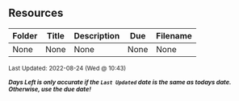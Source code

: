 ## Resources

| Folder | Title | Description | Due | Filename |
|-----|-----|-----|-----|-----|
| None | None | None | None | None |

<sup>Last Updated: 2022-08-24 (Wed @ 10:43)</sup> 

<sup>***Days Left is only accurate if the `Last Updated` date is the same as todays date. Otherwise, use the due date!***</sup> 